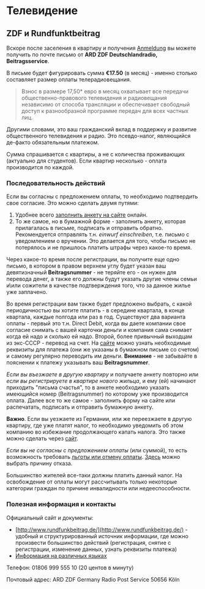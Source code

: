 # Телевидение

## ZDF и Rundfunktbeitrag

Вскоре после заселения в квартиру и получения [Anmeldung](%D0%A0%D0%B5%D0%B3%D0%B8%D1%81%D1%82%D1%80%D0%B0%D1%86%D0%B8%D1%8F%20%D0%BC%D0%B5%D1%81%D1%82%D0%B0%20%D0%B6%D0%B8%D1%82%D0%B5%D0%BB%D1%8C%D1%81%D1%82%D0%B2%D0%B0.md) вы можете получить по почте письмо от **ARD ZDF Deutschlandradio, Beitragsservice**.

В письме будет фигурировать сумма **€17.50** (в месяц) - именно столько составляет размер оплаты телерадиовещания.

> Взнос в размере 17,50* евро в месяц охватывает все передачи общественно-правового телевидения и радиовещания независимо от способа трансляции и обеспечивает свободный доступ к разнообразной программе передач для всех частных лиц. 

Другими словами, это ваш гражданский вклад в поддержку и развитие общественного телевидения и радио.
Это псевдо-налог, являющийся де-факто обязательным платежом.

Сумма спрашивается с квартиры, а не с количества проживающих (актуально для студентов).
Если квартир несколько - оплата производится по каждой.


### Последовательность действий

Если вы согласны с предложением оплаты, то необходимо подтвердить свое согласие.
Это можно сделать двумя путями:

1. Удобнее всего [заполнить анкету на сайте](https://www.rundfunkbeitrag.de/buergerinnen_und_buerger/formulare/anmelden/index_ger.html) онлайн.
2. То же самое, но в бумажной форме - заполнить анкету, которая прилагалась в письме, подписать и отправить обратно. Рекомендуется отправлять т.н. *einwurf einschreiben*, т.е. письмо с уведомлением о вручении. Это делается для того, чтобы письмо не потерялось и не пришлось платить штрафы через какое-то время.

Через какое-то время после регистрации, вы получите еще одно письмо, в котором в правом верхнем углу будет указан ваш девятизначный **Beitragsnummer** - не теряйте его - он нужен для перевода денег, а также его должны будут указать другие члены семьи и\или сожители в качестве подтверждения того, что за данное жилье уже заплачено.

Во время регистрации вам также будет предложено выбрать, с какой периодичностью вы хотите платить - в середине квартала, в конце квартала, каждые полгода или раз в год. Существуют два варианта оплаты - первый это т.н. Direct Debit, когда вы даете компании свое согласие снимать с вашей карточки деньги и компания сама снимает когда ей надо и сколько ей надо. Второй, более привычный выходцам из экс-СССР - перевод на счет. На [сайте](https://www.rundfunkbeitrag.de/bankverbindung/index_ger.html) можно узнать необходимые реквизиты для платежа (они же указаны в бумажном письме со счетом) и самому регулярно переводить им деньги. **Внимание** - не забывайте в пояснении к платежу указывать ваш **Beitragsnummer**.

_Если вы въезжаете в другую квартиру_ и получаете анкету повторно или _если вы регистрируете в квартире нового жильца_, и ему (ей) начинают приходить "письма счастья", то в анкете необходимо указать имеющийся номер (Beitragsnummer) по которому уже производится оплата.
Далее все то же самое - заполнить форму на сайте или распечатать, подписать и отправить бумажную анкету.

**Важно**. Если вы уезжаете из Германии, или же переезжаете в другую квартиру, где уже платят налог, то необходимо уведомить об этом компанию во избежание продолжающего капать налога. Это также можно сделать через [сайт](https://www.rundfunkbeitrag.de/buergerinnen_und_buerger/formulare/abmelden/index_ger.html).

_Если вы не согласны с предложением оплаты_ (или суммой), то есть возможность требовать [льготы или отмену оплаты](https://www.rundfunkbeitrag.de/buergerinnen_und_buerger/informationen/menschen_mit_behinderung/index_ger.html).
[Здесь](https://www.rundfunkbeitrag.de/formulare/buergerinnen_und_buerger/antrag_auf_befreiung/index_ger.html) можно выбрать причину отказа.

Большинство жителей все-таки должны платить данный налог. На освобождение от оплаты могут рассчитывать только некоторые категории граждан по причине инвалидности или недееспособности.


### Полезная информация и контакты

Официальный сайт и документы:

- [http://www.rundfunkbeitrag.de/](http://www.rundfunkbeitrag.de/) - удобный и структурированный источник информации, где можно произвести большинство действий (регистрация, снятие с регистрации, изменение данных, узнать реквизиты платежа)
- [Информация на различных языках](https://www.rundfunkbeitrag.de/welcome/index_ger.html)

Телефон:
01806 999 555 10 (20 центов в минуту)

Почтовый адрес:
ARD ZDF Germany Radio
Post Service
50656 Köln
